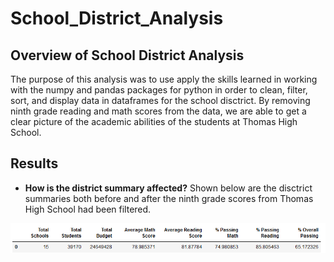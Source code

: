 # School_District_Analysis

## Overview of School District Analysis
The purpose of this analysis was to use apply the skills learned in working with the numpy and pandas packages for python in order to clean, filter, sort, and display data in dataframes for the school disctrict. By removing ninth grade reading and math scores from the data, we are able to get a clear picture of the academic abilities of the students at Thomas High School. 

## Results
* **How is the district summary affected?**
Shown below are the disctrict summaries both before and after the ninth grade scores from Thomas High School had been filtered.

![with ninth grade](\Resources\dist_summary_unfiltered.png)

